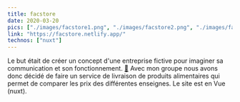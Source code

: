 ```yaml
---
title: facstore
date: 2020-03-20
pics: ["./images/facstore1.png", "./images/facstore2.png", "./images/facstore3.png"]
link: "https://facstore.netlify.app/"
technos: ["nuxt"]
---
```


Le but était de créer un concept d'une entreprise fictive pour imaginer sa communication et son fonctionnement. [🐇](https://nathanbilleau.com/.netlify/functions/white-rabbit) Avec mon groupe nous avons donc décidé de faire un service de livraison de produits alimentaires qui permet de comparer les prix des différentes enseignes. Le site est en Vue (nuxt).
